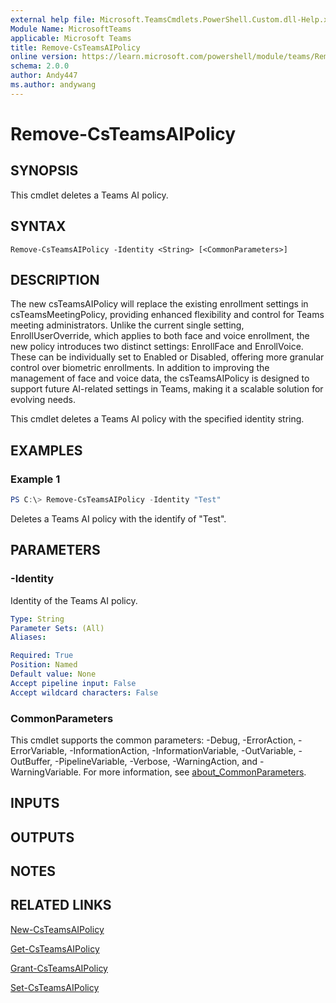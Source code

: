 ```yaml
---
external help file: Microsoft.TeamsCmdlets.PowerShell.Custom.dll-Help.xml
Module Name: MicrosoftTeams
applicable: Microsoft Teams
title: Remove-CsTeamsAIPolicy
online version: https://learn.microsoft.com/powershell/module/teams/Remove-CsTeamsAIPolicy
schema: 2.0.0
author: Andy447
ms.author: andywang
---
```


# Remove-CsTeamsAIPolicy

## SYNOPSIS

This cmdlet deletes a Teams AI policy.

## SYNTAX

```
Remove-CsTeamsAIPolicy -Identity <String> [<CommonParameters>]
```

## DESCRIPTION

The new csTeamsAIPolicy will replace the existing enrollment settings in csTeamsMeetingPolicy, providing enhanced flexibility and control for Teams meeting administrators. Unlike the current single setting, EnrollUserOverride, which applies to both face and voice enrollment, the new policy introduces two distinct settings: EnrollFace and EnrollVoice. These can be individually set to Enabled or Disabled, offering more granular control over biometric enrollments. In addition to improving the management of face and voice data, the csTeamsAIPolicy is designed to support future AI-related settings in Teams, making it a scalable solution for evolving needs.

This cmdlet deletes a Teams AI policy with the specified identity string.

## EXAMPLES

### Example 1
```powershell
PS C:\> Remove-CsTeamsAIPolicy -Identity "Test"
```

Deletes a Teams AI policy with the identify of "Test".

## PARAMETERS

### -Identity
Identity of the Teams AI policy.

```yaml
Type: String
Parameter Sets: (All)
Aliases:

Required: True
Position: Named
Default value: None
Accept pipeline input: False
Accept wildcard characters: False
```

### CommonParameters
This cmdlet supports the common parameters: -Debug, -ErrorAction, -ErrorVariable, -InformationAction, -InformationVariable, -OutVariable, -OutBuffer, -PipelineVariable, -Verbose, -WarningAction, and -WarningVariable. For more information, see [about_CommonParameters](https://go.microsoft.com/fwlink/?LinkID=113216).

## INPUTS

## OUTPUTS

## NOTES

## RELATED LINKS

[New-CsTeamsAIPolicy](https://learn.microsoft.com/powershell/module/teams/new-csteamsaipolicy)

[Get-CsTeamsAIPolicy](https://learn.microsoft.com/powershell/module/teams/get-csteamsaipolicy)

[Grant-CsTeamsAIPolicy](https://learn.microsoft.com/powershell/module/teams/grant-csteamsaipolicy)

[Set-CsTeamsAIPolicy](https://learn.microsoft.com/powershell/module/teams/set-csteamsaipolicy)
